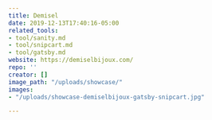 ```yaml
---
title: Demisel
date: 2019-12-13T17:40:16-05:00
related_tools:
- tool/sanity.md
- tool/snipcart.md
- tool/gatsby.md
website: https://demiselbijoux.com/
repo: ''
creator: []
image_path: "/uploads/showcase/"
images:
- "/uploads/showcase-demiselbijoux-gatsby-snipcart.jpg"

---
```

